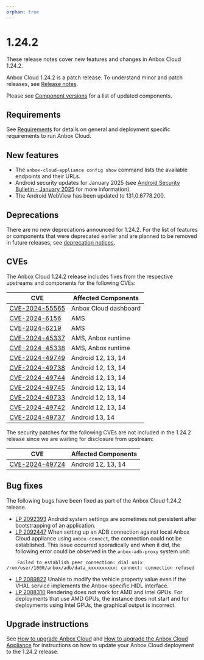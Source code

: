 ```yaml
---
orphan: true
---
```

# 1.24.2

These release notes cover new features and changes in Anbox Cloud 1.24.2.

Anbox Cloud 1.24.2 is a patch release. To understand minor and patch releases, see [Release notes](https://documentation.ubuntu.com/anbox-cloud/en/latest/reference/release-notes/release-notes).

Please see [Component versions](https://documentation.ubuntu.com/anbox-cloud/en/latest/reference/component-versions/) for a list of updated components.

## Requirements

See [Requirements](https://documentation.ubuntu.com/anbox-cloud/en/latest/reference/requirements/) for details on general and deployment specific requirements to run Anbox Cloud.

## New features

* The `anbox-cloud-appliance config show` command lists the available endpoints and their URLs.<!--AC-3002-->
* Android security updates for January 2025 (see [Android Security Bulletin - January 2025](https://source.android.com/docs/security/bulletin/2025-01-01) for more information).
* The Android WebView has been updated to 131.0.6778.200.

## Deprecations

There are no new deprecations announced for 1.24.2. For the list of features or components that were deprecated earlier and are planned to be removed in future releases, see [deprecation notices](https://documentation.ubuntu.com/anbox-cloud/en/latest/reference/deprecation-notices/).

## CVEs

The Anbox Cloud 1.24.2 release includes fixes from the respective upstreams and components for the following CVEs:

| CVE | Affected Components |
|-----|---------------------|
| [CVE-2024-55565](https://nvd.nist.gov/vuln/detail/CVE-2024-55565)| Anbox Cloud dashboard |
| [CVE-2024-6156](https://nvd.nist.gov/vuln/detail/CVE-2024-6156) | AMS |
| [CVE-2024-6219](https://nvd.nist.gov/vuln/detail/CVE-2024-6219) | AMS |
| [CVE-2024-45337](https://nvd.nist.gov/vuln/detail/CVE-2024-45337) | AMS, Anbox runtime |
| [CVE-2024-45338](https://nvd.nist.gov/vuln/detail/CVE-2024-45338) | AMS, Anbox runtime |
| [CVE-2024-49749](https://source.android.com/docs/security/bulletin/2025-01-01) | Android 12, 13, 14 |
| [CVE-2024-49738](https://source.android.com/docs/security/bulletin/2025-01-01) | Android 12, 13, 14 |
| [CVE-2024-49744](https://source.android.com/docs/security/bulletin/2025-01-01) | Android 12, 13, 14 |
| [CVE-2024-49745](https://source.android.com/docs/security/bulletin/2025-01-01) | Android 12, 13, 14 |
| [CVE-2024-49733](https://source.android.com/docs/security/bulletin/2025-01-01) | Android 12, 13, 14 |
| [CVE-2024-49742](https://source.android.com/docs/security/bulletin/2025-01-01) | Android 12, 13, 14 |
| [CVE-2024-49737](https://source.android.com/docs/security/bulletin/2025-01-01) | Android 13, 14 |

The security patches for the following CVEs are not included in the 1.24.2 release since we are waiting for disclosure from upstream:

| CVE | Affected Components |
|-----|---------------------|
| [CVE-2024-49724](https://source.android.com/docs/security/bulletin/2025-01-01) | Android 12, 13, 14 |




## Bug fixes

The following bugs have been fixed as part of the Anbox Cloud 1.24.2 release.

* [LP 2092393](https://bugs.launchpad.net/anbox-cloud/+bug/2092393) Android system settings are sometimes not persistent after bootstrapping of an application.<!--AC-3049-->
* [LP 2092447](https://bugs.launchpad.net/anbox-cloud/+bug/2092447) When setting up an ADB connection against local Anbox Cloud appliance using `anbox-connect`, the connection could not be established. This issue occurred sporadically and when it did, the following error could be observed in the `anbox-adb-proxy` system unit:<!--AC-3050-->
```
    Failed to establish peer connection: dial unix /run/user/1000/anbox/adb/data_xxxxxxxxxx: connect: connection refused
```
* [LP 2089822](https://bugs.launchpad.net/anbox-cloud/+bug/2089822) Unable to modify the vehicle property value even if the VHAL service implements the Anbox-specific HIDL interface. <!--AC-2994-->
* [LP 2088310](https://bugs.launchpad.net/anbox-cloud/+bug/2088310) Rendering does not work for AMD and Intel GPUs. For deployments that use AMD GPUs, the instance does not start and for deployments using Intel GPUs, the graphical output is incorrect.<!--AC-2963-->

## Upgrade instructions

See [How to upgrade Anbox Cloud](https://documentation.ubuntu.com/anbox-cloud/en/latest/howto/update/upgrade-anbox/#howto-upgrade-anbox-cloud) and [How to upgrade the Anbox Cloud Appliance](https://documentation.ubuntu.com/anbox-cloud/en/latest/howto/update/upgrade-appliance/#howto-upgrade-appliance) for instructions on how to update your Anbox Cloud deployment to the 1.24.2 release.
